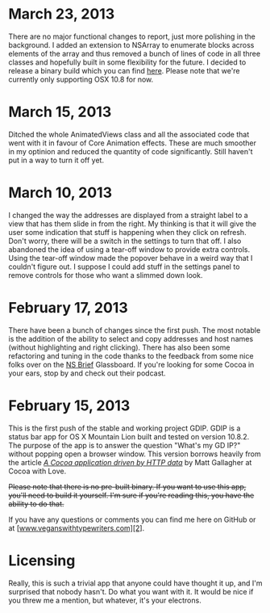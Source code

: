 March 23, 2013
==============

There are no major functional changes to report, just more polishing in the background. I added an extension to NSArray to enumerate blocks across elements of the array and thus removed a bunch of lines of code in all three classes and hopefully built in some flexibility for the future. I decided to release a binary build which you can find [here][4]. Please note that we're currently only supporting OSX 10.8 for now. 

March 15, 2013
==============

Ditched the whole AnimatedViews class and all the associated code that went with it in favour of Core Animation effects. These are much smoother in my optinion and reduced the quantity of code significantly. Still haven't put in a way to turn it off yet. 

March 10, 2013
==============

I changed the way the addresses are displayed from a straight label to a view that has them slide in from the right. My thinking is that it will give the user some indication that stuff is happening when they click on refresh. Don't worry, there will be a switch in the settings to turn that off. I also abandoned the idea of using a tear-off window to provide extra controls. Using the tear-off window made the popover behave in a weird way that I couldn't figure out. I suppose I could add stuff in the settings panel to remove controls for those who want a slimmed down look. 

February 17, 2013
=================

There have been a bunch of changes since the first push. The most notable is the addition of the ability to select and copy addresses and host names (without highlighting and right clicking). There has also been some refactoring and tuning in the code thanks to the feedback from some nice folks over on the [NS Brief][3] Glassboard. If you're looking for some Cocoa in your ears, stop by and check out their podcast.

February 15, 2013
=================

This is the first push of the stable and working project GDIP. GDIP is a status bar app for OS X Mountain Lion built and tested on version 10.8.2. The purpose of the app is to answer the question "What's my GD IP?" without popping open a browser window. This version borrows heavily from the article *[A Cocoa application driven by HTTP data][1]* by Matt Gallagher at Cocoa with Love. 

<strike>Please note that there is no pre-built binary. If you want to use this app, you'll need to build it yourself. I'm sure if you're reading this, you have the ability to do that.</strike>

If you have any questions or comments you can find me here on GitHub or at [www.veganswithtypewriters.com][2]. 


Licensing
=========

Really, this is such a trivial app that anyone could have thought it up, and I'm surprised that nobody hasn't. Do what you want with it. It would be nice if you threw me a mention, but whatever, it's your electrons.



[1]: http://www.cocoawithlove.com/2008/09/cocoa-application-driven-by-http-data.html (Cocoa with Love: A Cocoa application driven by HTTP data)
[2]: http://veganswithtypewriters.com/ (Vegans With Typewriters)
[4]: http://veganswithtypewriters.com/gdip (GDIP — Vegans With Typewriters)
[3]: http://nsbrief.com/ (NSBrief)